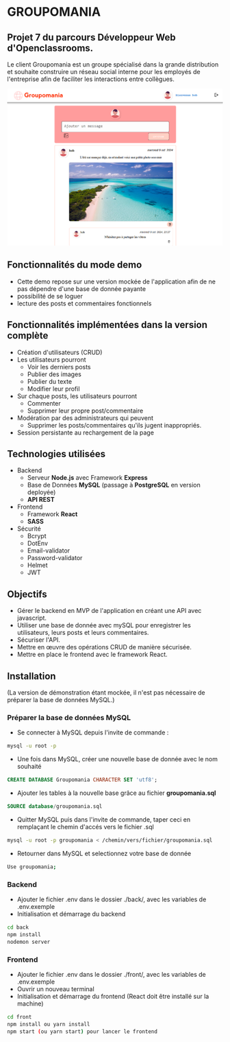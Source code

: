 # GROUPOMANIA

## Projet 7 du parcours Développeur Web d'Openclassrooms.

Le client Groupomania est un groupe spécialisé dans la grande distribution et souhaite construire un réseau social interne pour les employés de l'entreprise afin de faciliter les interactions entre collègues.

![Image du site](back/images/sample.png)

## Fonctionnalités du mode demo

- Cette demo repose sur une version mockée de l'application afin de ne pas dépendre d'une base de donnée payante
- possibilité de se loguer
- lecture des posts et commentaires fonctionnels

## Fonctionnalités implémentées dans la version complète

- Création d'utilisateurs (CRUD)
- Les utilisateurs pourront
  - Voir les derniers posts
  - Publier des images
  - Publier du texte
  - Modifier leur profil
- Sur chaque posts, les utilisateurs pourront
  - Commenter
  - Supprimer leur propre post/commentaire
- Modération par des administrateurs qui peuvent
  - Supprimer les posts/commentaires qu'ils jugent inappropriés.
- Session persistante au rechargement de la page

## Technologies utilisées

- Backend
  - Serveur **Node.js** avec Framework **Express**
  - Base de Données **MySQL** (passage à **PostgreSQL** en version deployée)
  - **API REST**
- Frontend
  - Framework **React**
  - **SASS**
- Sécurité
  - Bcrypt
  - DotEnv
  - Email-validator
  - Password-validator
  - Helmet
  - JWT

## Objectifs

- Gérer le backend en MVP de l'application en créant une API avec javascript.
- Utiliser une base de donnée avec mySQL pour enregistrer les utilisateurs, leurs posts et leurs commentaires.
- Sécuriser l'API.
- Mettre en œuvre des opérations CRUD de manière sécurisée.
- Mettre en place le frontend avec le framework React.

## Installation

(La version de démonstration étant mockée, il n'est pas nécessaire de préparer la base de données MySQL.)

### **Préparer la base de données MySQL**

- Se connecter à MySQL depuis l'invite de commande :

```bash
mysql -u root -p
```

- Une fois dans MySQL, créer une nouvelle base de donnée avec le nom souhaité

```sql
CREATE DATABASE Groupomania CHARACTER SET 'utf8';
```

- Ajouter les tables à la nouvelle base grâce au fichier **groupomania.sql**

```sql
SOURCE database/groupomania.sql
```

- Quitter MySQL puis dans l'invite de commande, taper ceci en remplaçant le chemin d'accés vers le fichier .sql

```bash
mysql -u root -p groupomania < /chemin/vers/fichier/groupomania.sql
```

- Retourner dans MySQL et selectionnez votre base de donnée

```bash
Use groupomania;
```

### Backend

- Ajouter le fichier .env dans le dossier ./back/, avec les variables de .env.exemple
- Initialisation et démarrage du backend

```bash
cd back
npm install
nodemon server
```

### Frontend

- Ajouter le fichier .env dans le dossier ./front/, avec les variables de .env.exemple
- Ouvrir un nouveau terminal
- Initialisation et démarrage du frontend (React doit être installé sur la machine)

```bash
cd front
npm install ou yarn install
npm start (ou yarn start) pour lancer le frontend
```
